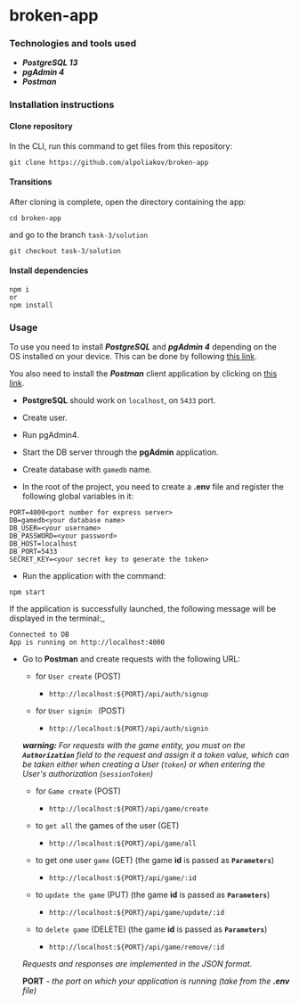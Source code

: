 # broken-app
### Technologies and tools used
- _**PostgreSQL 13**_
- _**pgAdmin 4**_
- _**Postman**_

### Installation instructions
#### Clone repository
In the CLI, run this command to get files from this repository:
````
git clone https://github.com/alpoliakov/broken-app
````
#### Transitions
After cloning is complete, open the directory containing the app:
````
cd broken-app
````
and go to the branch ````task-3/solution````
````
git checkout task-3/solution
````
#### Install dependencies
````
npm i
or
npm install
````

### Usage
To use you need to install _**PostgreSQL**_ and _**pgAdmin 4**_ depending on the OS installed on your device. 
This can be done by following [this link](https://www.enterprisedb.com/downloads/postgresql).

You also need to install the _**Postman**_ client application by clicking on [this link](https://www.getpostman.com/).

- **PostgreSQL** should work on ````localhost````, on ````5433```` port.
- Create user.
- Run pgAdmin4.
- Start the DB server through the **pgAdmin** application.
- Create database with ````gamedb```` name.

- In the root of the project, you need to create a **.env** file and register the following global variables in it:
````
PORT=4000<port number for express server>
DB=gamedb<your database name>
DB_USER=<your username>
DB_PASSWORD=<your password>
DB_HOST=localhost
DB_PORT=5433
SECRET_KEY=<your secret key to generate the token>
````
- Run the application with the command:
````
npm start
````
  If the application is successfully launched, the following message will be displayed in the terminal:_
  ````
  Connected to DB
  App is running on http://localhost:4000
 ````
- Go to **Postman** and create requests with the following URL:
  - for ````User create```` (POST)
    - ````http://localhost:${PORT}/api/auth/signup````
    
  - for ````User signin ```` (POST)
    - ````http://localhost:${PORT}/api/auth/signin````
    
  _**warning:** For requests with the game entity, you must on the **````Authorization````** field to the request and assign it a token value, which can be taken either when creating a User (````token````) or when entering the User's authorization (````sessionToken````)_
  
  - for ````Game create```` (POST)
    - ````http://localhost:${PORT}/api/game/create````
    
  - to ````get all```` the games of the user (GET)
    - ````http://localhost:${PORT}/api/game/all````
    
  - to get one user ````game```` (GET) (the game **id** is passed as **````Parameters````**)
    - ````http://localhost:${PORT}/api/game/:id````
    
  - to ````update the game```` (PUT) (the game **id** is passed as **````Parameters````**)
    - ````http://localhost:${PORT}/api/game/update/:id````
    
  - to ````delete game```` (DELETE) (the game **id** is passed as **````Parameters````**)
    - ````http://localhost:${PORT}/api/game/remove/:id````
    
  _Requests and responses are implemented in the JSON format._ 
  
  **PORT** - _the port on which your application is running (take from the **.env** file)_ 
